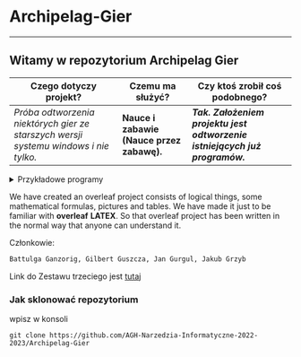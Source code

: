 # Archipelag-Gier
-------------------------------

## Witamy w repozytorium Archipelag Gier

| Czego dotyczy projekt? | Czemu ma służyć? | Czy ktoś zrobił coś podobnego? |
|----------|-----------|------------|
| *Próba odtworzenia niektórych gier ze starszych wersji systemu windows i nie tylko.* | **Nauce i zabawie (Nauce przez zabawę).** | ***Tak. Założeniem projektu jest odtworzenie istniejących już programów.*** |

<details>
  <summary>Przykładowe programy</summary>
  
- snake
- saper
- pasjans (może)
- Space Invaders
- inne

</details>

We have created an overleaf project consists of logical things, some mathematical formulas, pictures and tables. We have made it just to be familiar with **overleaf** __LATEX__. So that overleaf project has been written in the normal way that anyone can understand it.  

Członkowie: 
```sh
Battulga Ganzorig, Gilbert Guszcza, Jan Gurgul, Jakub Grzyb
```

Link do Zestawu trzeciego jest [tutaj](https://home.agh.edu.pl/~pawljmlo/didactics/tools/2022/3)

### Jak sklonować repozytorium

wpisz w konsoli

```
git clone https://github.com/AGH-Narzedzia-Informatyczne-2022-2023/Archipelag-Gier
```
